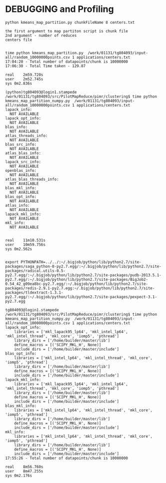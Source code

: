 # DEBUGGING and Profiling

    python kmeans_map_partition.py chunkFileName 8 centers.txt

    the first argument to map partiton script is chunk file
    2nd argument - number of reduces
    centers file


    time python kmeans_map_partition.py  /work/01131/tg804093/input-all/random_10000000points.csv 1 applications/centers.txt 
    17:04:20 - Total number of datapoints/chunk is 10000000 
    17:06:30 - Total Time taken - 129.87
    
    real    2m59.720s
    user    2m52.745s
    sys 0m2.836s
    
    (python)tg804093@login1.stampede /work/01131/tg804093/src/PilotMapReduce/pimr/clustering$ time python kmeans_map_partition_numpy.py  /work/01131/tg804093/input-all/random_10000000points.csv 1 applications/centers.txt 
    lapack_info:
      NOT AVAILABLE
    lapack_opt_info:
      NOT AVAILABLE
    blas_info:
      NOT AVAILABLE
    atlas_threads_info:
      NOT AVAILABLE
    blas_src_info:
      NOT AVAILABLE
    atlas_blas_info:
      NOT AVAILABLE
    lapack_src_info:
      NOT AVAILABLE
    openblas_info:
      NOT AVAILABLE
    atlas_blas_threads_info:
      NOT AVAILABLE
    blas_mkl_info:
      NOT AVAILABLE
    blas_opt_info:
      NOT AVAILABLE
    atlas_info:
      NOT AVAILABLE
    lapack_mkl_info:
      NOT AVAILABLE
    mkl_info:
      NOT AVAILABLE
    
    
    real    11m10.531s
    user    10m59.756s
    sys 0m2.562s
    
    
    export PYTHONPATH=../../:~/.bigjob/python/lib/python2.7/site-packages/saga_python-0-py2.7.egg/:~/.bigjob/python/lib/python2.7/site-packages/radical.utils-0.5-py2.7.egg/:~/.bigjob/python/lib/python2.7/site-packages/pudb-2013.5.1-py2.7.egg/:~/.bigjob/python/lib/python2.7/site-packages/BigJob2-0.54_42_g09ea8bc-py2.7.egg/:~/.bigjob/python/lib/python2.7/site-packages/redis-2.9.1-py2.7.egg:~/.bigjob/python/lib/python2.7/site-packages/tldextract-1.3.1-py2.7.egg/:~/.bigjob/python/lib/python2.7/site-packages/pexpect-3.1-py2.7.egg
    
    tg804093@login1.stampede /work/01131/tg804093/src/PilotMapReduce/pimr/clustering$ time python kmeans_map_partition_numpy.py  /work/01131/tg804093/input-all/random_10000000points.csv 1 applications/centers.txt 
    lapack_opt_info:
        libraries = ['mkl_lapack95_lp64', 'mkl_intel_lp64', 'mkl_intel_thread', 'mkl_core', 'iomp5', 'pthread']
        library_dirs = ['/home/builder/master/lib']
        define_macros = [('SCIPY_MKL_H', None)]
        include_dirs = ['/home/builder/master/include']
    blas_opt_info:
        libraries = ['mkl_intel_lp64', 'mkl_intel_thread', 'mkl_core', 'iomp5', 'pthread']
        library_dirs = ['/home/builder/master/lib']
        define_macros = [('SCIPY_MKL_H', None)]
        include_dirs = ['/home/builder/master/include']
    lapack_mkl_info:
        libraries = ['mkl_lapack95_lp64', 'mkl_intel_lp64', 'mkl_intel_thread', 'mkl_core', 'iomp5', 'pthread']
        library_dirs = ['/home/builder/master/lib']
        define_macros = [('SCIPY_MKL_H', None)]
        include_dirs = ['/home/builder/master/include']
    blas_mkl_info:
        libraries = ['mkl_intel_lp64', 'mkl_intel_thread', 'mkl_core', 'iomp5', 'pthread']
        library_dirs = ['/home/builder/master/lib']
        define_macros = [('SCIPY_MKL_H', None)]
        include_dirs = ['/home/builder/master/include']
    mkl_info:
        libraries = ['mkl_intel_lp64', 'mkl_intel_thread', 'mkl_core', 'iomp5', 'pthread']
        library_dirs = ['/home/builder/master/lib']
        define_macros = [('SCIPY_MKL_H', None)]
        include_dirs = ['/home/builder/master/include']
    17:55:26 - Total number of datapoints/chunk is 10000000 
    
    real    8m56.760s
    user    8m47.255s
    sys 0m2.176s
